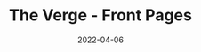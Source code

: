 ---
title: "The Verge - Front Pages"
original: "https://www.theverge.com/rss/front-page/index.xml"
date: "2022-04-06"
feedType: "Atom"
---